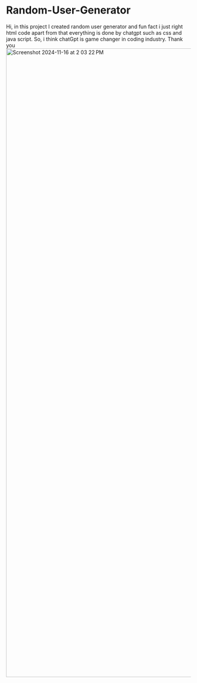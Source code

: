 # Random-User-Generator
Hi, in this project I created random user generator and fun fact i just right html code apart from that everything is done by chatgpt such as css and java script. So, i think chatGpt is game changer in coding industry. Thank you
<img width="1710" alt="Screenshot 2024-11-16 at 2 03 22 PM" src="https://github.com/user-attachments/assets/1aae8f38-8f39-4468-abca-655d066f83f9">
